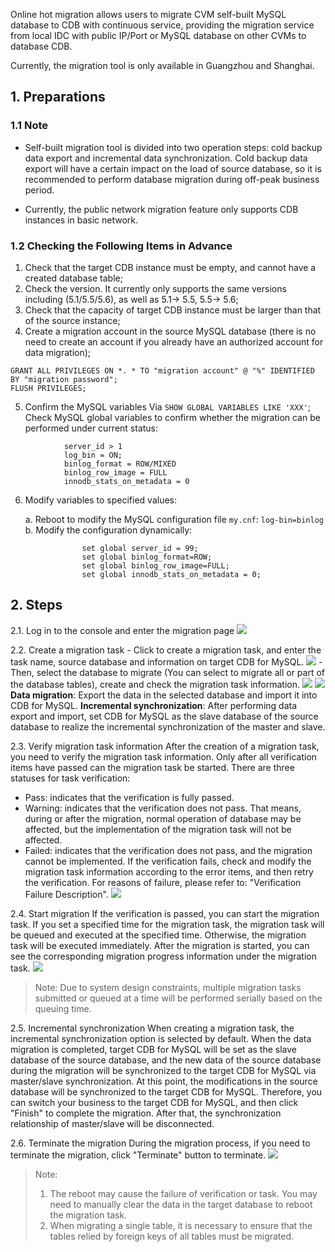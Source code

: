 Online hot migration allows users to migrate CVM self-built MySQL database to CDB with continuous service, providing the migration service from local IDC with public IP/Port or MySQL database on other CVMs to database CDB.

Currently, the migration tool is only available in Guangzhou and Shanghai.

## 1. Preparations

### 1.1 Note

- Self-built migration tool is divided into two operation steps: cold backup data export and incremental data synchronization. Cold backup data export will have a certain impact on the load of source database, so it is recommended to perform database migration during off-peak business period.

- Currently, the public network migration feature only supports CDB instances in basic network.

### 1.2 Checking the Following Items in Advance
1. Check that the target CDB instance must be empty, and cannot have a created database table;
2. Check the version. It currently only supports the same versions including (5.1/5.5/5.6), as well as 5.1-\> 5.5, 5.5-\> 5.6;
3. Check that the capacity of target CDB instance must be larger than that of the source instance;
4. Create a migration account in the source MySQL database (there is no need to create an account if you already have an authorized account for data migration);
```
GRANT ALL PRIVILEGES ON *. * TO "migration account" @ "%" IDENTIFIED BY "migration password";
FLUSH PRIVILEGES;
```
		
5. Confirm the MySQL variables
	  Via `SHOW GLOBAL VARIABLES LIKE 'XXX'`; 
	  Check MySQL global variables to confirm whether the migration can be performed under current status:
```
			server_id > 1
		    log_bin = ON;
		    binlog_format = ROW/MIXED
		    binlog_row_image = FULL
		    innodb_stats_on_metadata = 0
```

6. Modify variables to specified values:

	a. Reboot to modify the MySQL configuration file `my.cnf`:
		        `log-bin=binlog`
	b. Modify the configuration dynamically:
```
		        set global server_id = 99;
		        set global binlog_format=ROW;
		        set global binlog_row_image=FULL;
		        set global innodb_stats_on_metadata = 0;
```

## 2. Steps

2.1. Log in to the console and enter the migration page
![][image-1]

2.2. Create a migration task
	- Click to create a migration task, and enter the task name, source database and information on target CDB for MySQL.
![][image-2]
	- Then, select the database to migrate (You can select to migrate all or part of the database tables), create and check the migration task information.
![][image-3]
![][image-4]
**Data migration**: Export the data in the selected database and import it into CDB for MySQL.
**Incremental synchronization**: After performing data export and import, set CDB for MySQL as the slave database of the source database to realize the incremental synchronization of the master and slave.

2.3. Verify migration task information
 After the creation of a migration task, you need to verify the migration task information. Only after all verification items have passed can the migration task be started. There are three statuses for task verification:

 - Pass: indicates that the verification is fully passed.
 - Warning: indicates that the verification does not pass. That means, during or after the migration, normal operation of database may be affected, but the implementation of the migration task will not be affected.
 - Failed: indicates that the verification does not pass, and the migration cannot be implemented. If the verification fails, check and modify the migration task information according to the error items, and then retry the verification. For reasons of failure, please refer to: "Verification Failure Description".
![][image-5]

2.4. Start migration
If the verification is passed, you can start the migration task. If you set a specified time for the migration task, the migration task will be queued and executed at the specified time. Otherwise, the migration task will be executed immediately.
After the migration is started, you can see the corresponding migration progress information under the migration task.
![][image-6]
> Note: Due to system design constraints, multiple migration tasks submitted or queued at a time will be performed serially based on the queuing time.

2.5. Incremental synchronization
When creating a migration task, the incremental synchronization option is selected by default. When the data migration is completed, target CDB for MySQL will be set as the slave database of the source database, and the new data of the source database during the migration will be synchronized to the target CDB for MySQL via master/slave synchronization. At this point, the modifications in the source database will be synchronized to the target CDB for MySQL. Therefore, you can switch your business to the target CDB for MySQL, and then click "Finish" to complete the migration.
After that, the synchronization relationship of master/slave will be disconnected.

2.6. Terminate the migration
During the migration process, if you need to terminate the migration, click "Terminate" button to terminate.
![][image-7]
> Note:
> 1. The reboot may cause the failure of verification or task. You may need to manually clear the data in the target database to reboot the migration task.
> 2. When migrating a single table, it is necessary to ensure that the tables relied by foreign keys of all tables must be migrated.

[image-1]:	//mccdn.qcloud.com/img56a76ba50e7cb.png
[image-2]:	//mccdn.qcloud.com/img56a7653c6f568.png
[image-3]:	//mccdn.qcloud.com/img56a76670eceb8.png
[image-4]:	//mccdn.qcloud.com/img56a765eb2bb88.png
[image-5]:	//mccdn.qcloud.com/img56a767198f5b7.png
[image-6]:	//mccdn.qcloud.com/img56a767afe0b8c.png
[image-7]:	//mccdn.qcloud.com/img56a76843ea5a9.png

